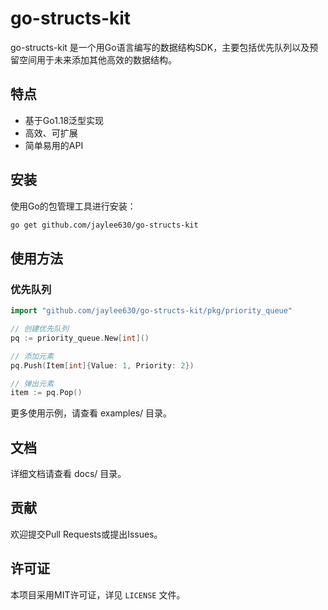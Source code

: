 # go-structs-kit

go-structs-kit 是一个用Go语言编写的数据结构SDK，主要包括优先队列以及预留空间用于未来添加其他高效的数据结构。

## 特点

- 基于Go1.18泛型实现
- 高效、可扩展
- 简单易用的API


## 安装

使用Go的包管理工具进行安装：

```bash
go get github.com/jaylee630/go-structs-kit
```

## 使用方法

### 优先队列
```go
import "github.com/jaylee630/go-structs-kit/pkg/priority_queue"

// 创建优先队列
pq := priority_queue.New[int]()

// 添加元素
pq.Push(Item[int]{Value: 1, Priority: 2})

// 弹出元素
item := pq.Pop()
```

更多使用示例，请查看 examples/ 目录。

## 文档

详细文档请查看 docs/ 目录。

## 贡献

欢迎提交Pull Requests或提出Issues。

## 许可证

本项目采用MIT许可证，详见 `LICENSE` 文件。
